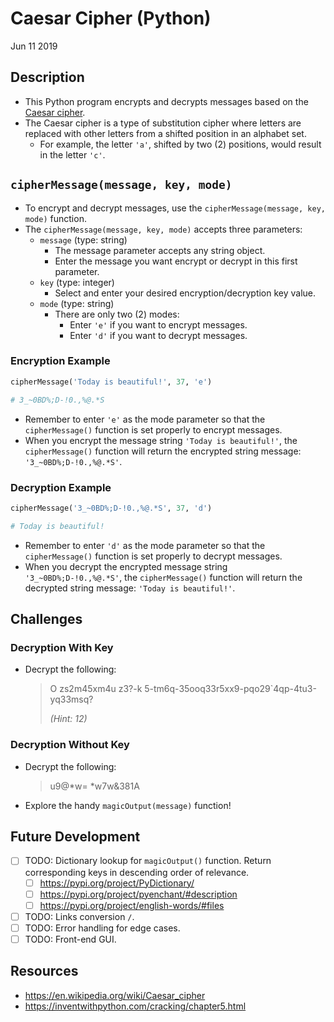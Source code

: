 # Caesar Cipher (Python)

Jun 11 2019

## Description

- This Python program encrypts and decrypts messages based on the [Caesar cipher](https://en.wikipedia.org/wiki/Caesar_cipher).
- The Caesar cipher is a type of substitution cipher where letters are replaced with other letters from a shifted position in an alphabet set.
  - For example, the letter `'a'`, shifted by two (2) positions, would result in the letter `'c'`.

## `cipherMessage(message, key, mode)`

- To encrypt and decrypt messages, use the `cipherMessage(message, key, mode)` function.
- The `cipherMessage(message, key, mode)` accepts three parameters:
  - `message` (type: string)
    - The message parameter accepts any string object.
    - Enter the message you want encrypt or decrypt in this first parameter.
  - `key` (type: integer)
    - Select and enter your desired encryption/decryption key value.
  - `mode` (type: string)
    - There are only two (2) modes:
      - Enter `'e'` if you want to encrypt messages.
      - Enter `'d'` if you want to decrypt messages.

### Encryption Example

```python
cipherMessage('Today is beautiful!', 37, 'e')

# 3_~0BD%;D-!0.,%@.*S
```

- Remember to enter `'e'` as the mode parameter so that the `cipherMessage()` function is set properly to encrypt messages.
- When you encrypt the message string `'Today is beautiful!'`, the `cipherMessage()` function will return the encrypted string message: `'3_~0BD%;D-!0.,%@.*S'`.

### Decryption Example

```python
cipherMessage('3_~0BD%;D-!0.,%@.*S', 37, 'd')

# Today is beautiful!
```

- Remember to enter `'d'` as the mode parameter so that the `cipherMessage()` function is set properly to decrypt messages.
- When you decrypt the encrypted message string `'3_~0BD%;D-!0.,%@.*S'`, the `cipherMessage()` function will return the decrypted string message: `'Today is beautiful!'`.

## Challenges

### Decryption With Key

- Decrypt the following:
    > O zs2m45xm4u z3?-k 5-tm6q-35ooq33r5xx9-pqo29`4qp-4tu3-yq33msq?
    >
    > *(Hint: 12)*

### Decryption Without Key

- Decrypt the following:
    > u9@*w= *w7w&381A

- Explore the handy `magicOutput(message)` function!

## Future Development

- [ ] TODO: Dictionary lookup for `magicOutput()` function. Return corresponding keys in descending order of relevance.
  - [ ] <https://pypi.org/project/PyDictionary/>
  - [ ] <https://pypi.org/project/pyenchant/#description>
  - [ ] <https://pypi.org/project/english-words/#files>
- [ ] TODO: Links conversion `/`.
- [ ] TODO: Error handling for edge cases.
- [ ] TODO: Front-end GUI.

## Resources

- <https://en.wikipedia.org/wiki/Caesar_cipher>
- <https://inventwithpython.com/cracking/chapter5.html>
